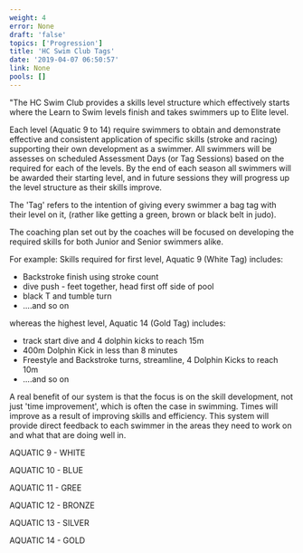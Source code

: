 ```yaml
---
weight: 4
error: None
draft: 'false'
topics: ['Progression']
title: 'HC Swim Club Tags'
date: '2019-04-07 06:50:57'
link: None
pools: []
---
```

"The HC Swim Club provides a skills level structure which effectively starts where the Learn to Swim levels finish and takes swimmers up to Elite level.

Each level (Aquatic 9 to 14) require swimmers to obtain and demonstrate effective and consistent application of specific skills (stroke and racing) supporting their own development as a swimmer. All swimmers will be assesses on scheduled Assessment Days (or Tag Sessions) based on the required for each of the levels. By the end of each season all swimmers will be awarded their starting level, and in future sessions they will progress up the level structure as their skills improve. 

The 'Tag' refers to the intention of giving every swimmer a bag tag with their level on it, (rather like getting a green, brown or black belt in judo).

The coaching plan set out by the coaches will be focused on developing the required skills for both Junior and Senior swimmers alike.

For example:
Skills required for first level, Aquatic 9 (White Tag) includes:

* Backstroke finish using stroke count
* dive push - feet together, head first off side of pool
* black T and tumble turn
* ....and so on
     
whereas the highest level, Aquatic 14 (Gold Tag) includes:

* track start dive and 4 dolphin kicks to reach 15m
* 400m Dolphin Kick in less than 8 minutes
* Freestyle and Backstroke turns, streamline, 4 Dolphin Kicks to reach 10m
* ....and so on

A real benefit of our system is that the focus is on the skill development, not just 'time improvement', which is often the case in swimming. Times will improve as a result of improving skills and efficiency. This system will provide direct feedback to each swimmer in the areas they need to work on and what that are doing well in.

AQUATIC 9 - WHITE

AQUATIC 10 - BLUE

AQUATIC 11 - GREE

AQUATIC 12 - BRONZE

AQUATIC 13 - SILVER

AQUATIC 14 - GOLD
